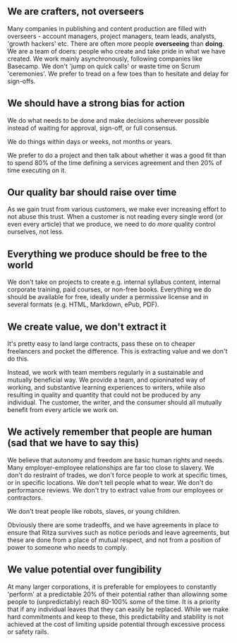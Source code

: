 ## We are crafters, not overseers
Many companies in publishing and content production are filled with overseers - account managers, project managers, team leads, analysts, 'growth hackers' etc. There 
are often more people **overseeing** than **doing**. We are a team of doers: people who create and take pride in what we have created. We work mainly asynchronously, 
following companies like Basecamp. We don't 'jump on quick calls' or waste time on Scrum 'ceremonies'. We prefer to tread on a few toes than to hesitate and delay for 
sign-offs.

## We should have a strong bias for action
We do what needs to be done and make decisions wherever possible instead of waiting for approval, sign-off, or full consensus.

We do things within days or weeks, not months or years.

We prefer to do a project and then talk about whether it was a good fit than to spend 80% of the time defining a services agreement and then 20% of time executing on it.

## Our quality bar should raise over time
As we gain trust from various customers, we make ever increasing effort to not abuse this trust. When a customer is not reading every single word (or even 
every article) that we produce, we need to do *more* quality control ourselves, not less.

## Everything we produce should be free to the world
We don't take on projects to create e.g. internal syllabus content, internal corporate training, paid courses, or non-free books. Everything we do should be 
available for free, ideally under a permissive license and in several formats (e.g. HTML, Markdown, ePub, PDF).

## We create value, we don't extract it
It's pretty easy to land large contracts, pass these on to cheaper freelancers and pocket the difference. This is extracting value and we don't do this.

Instead, we work with team members regularly in a sustainable and mutually beneficial way. We provide a team, and opioninated way of working, and substantive
learning experiences to writers, while also resulting in quality and quantity that could not be produced by any individual. The customer, the writer, and the 
consumer should all mutually benefit from every article we work on.

## We actively remember that people are human (sad that we have to say this)
We believe that autonomy and freedom are basic human rights and needs. Many employer-employee relationships are far too close to slavery. We don't do restraint 
of trades, we don't force people to work at specific times, or in specific locations. We don't tell people what to wear. We don't do performance reviews. We don't 
try to extract value from our employees or contractors.

We don't treat people like robots, slaves, or young children.

Obviously there are some tradeoffs, and we have agreements in place to ensure that Ritza survives such as notice periods and leave agreements, but these are done 
from a place of mutual respect, and not from a position of power to someone who needs to comply.

## We value potential over fungibility
At many larger corporations, it is preferable for employees to constantly 'perform' at a predictable 20% of their potential rather than allowinng some people to
(unpredictably) reach 80-100% some of the time. It is a priority that if any individual leaves that they can easily be replaced. While we make hard commitments 
and keep to these, this predictability and stability is not achieved at the cost of limiting upside potential through excessive process or safety rails.










